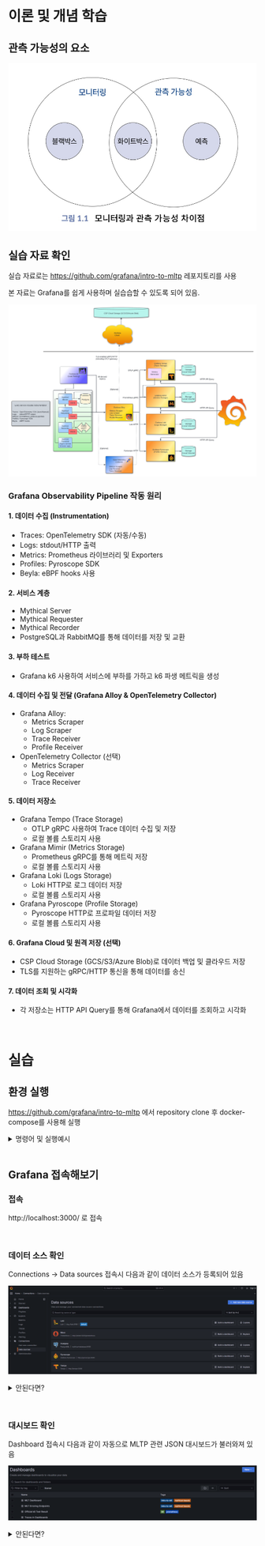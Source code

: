 # 이론 및 개념 학습
## 관측 가능성의 요소
<p align="center">
 <img src = "./images/모니터링과 관측 가능성 차이점.png">
</p>



## 실습 자료 확인
실습 자료로는 https://github.com/grafana/intro-to-mltp 레포지토리를 사용 </p>
본 자료는 Grafana를 쉽게 사용하며 실습습할 수 있도록 되어 있음.</p>
<p align="center">
 <img src = "https://raw.githubusercontent.com/grafana/intro-to-mltp/refs/heads/main/images/Introduction%20to%20MLTP%20Arch%20Diagram.png">
</p>

### Grafana Observability Pipeline 작동 원리

#### 1. 데이터 수집 (Instrumentation)
   - Traces: OpenTelemetry SDK (자동/수동)
   - Logs: stdout/HTTP 출력
   - Metrics: Prometheus 라이브러리 및 Exporters
   - Profiles: Pyroscope SDK
   - Beyla: eBPF hooks 사용

#### 2. 서비스 계층
   - Mythical Server
   - Mythical Requester
   - Mythical Recorder
   - PostgreSQL과 RabbitMQ를 통해 데이터를 저장 및 교환

#### 3. 부하 테스트
   - Grafana k6 사용하여 서비스에 부하를 가하고 k6 파생 메트릭을 생성

#### 4. 데이터 수집 및 전달 (Grafana Alloy & OpenTelemetry Collector)
   - Grafana Alloy: 
     - Metrics Scraper
     - Log Scraper
     - Trace Receiver
     - Profile Receiver
   - OpenTelemetry Collector (선택)
     - Metrics Scraper
     - Log Receiver
     - Trace Receiver

#### 5. 데이터 저장소
   - Grafana Tempo (Trace Storage)
     - OTLP gRPC 사용하여 Trace 데이터 수집 및 저장
     - 로컬 볼륨 스토리지 사용
   - Grafana Mimir (Metrics Storage)
     - Prometheus gRPC를 통해 메트릭 저장
     - 로컬 볼륨 스토리지 사용
   - Grafana Loki (Logs Storage)
     - Loki HTTP로 로그 데이터 저장
     - 로컬 볼륨 스토리지 사용
   - Grafana Pyroscope (Profile Storage)
     - Pyroscope HTTP로 프로파일 데이터 저장
     - 로컬 볼륨 스토리지 사용

#### 6. Grafana Cloud 및 원격 저장 (선택)
   - CSP Cloud Storage (GCS/S3/Azure Blob)로 데이터 백업 및 클라우드 저장
   - TLS를 지원하는 gRPC/HTTP 통신을 통해 데이터를 송신

#### 7. 데이터 조회 및 시각화
   - 각 저장소는 HTTP API Query를 통해 Grafana에서 데이터를 조회하고 시각화

</br>

# 실습
## 환경 실행
https://github.com/grafana/intro-to-mltp 에서 repository clone 후 docker-compose를 사용해 실행</p>

<details>
<summary>명령어 및 실행예시</summary>
<div markdown="1">

```
git clone https://github.com/grafana/intro-to-mltp.git
cd intro-to-mltp
docker-compose up -d
docker ps -a
```

<p align="center">
 <img src = "./images/docker-compose 실행예시.png">
</p>

※주의※ 실행 시 메모리 사용량 8GB 도달 이후 5GB 사용함. i5-12600K 32GB 환경</p>

</div>
</details>

</br>

## Grafana 접속해보기
### 접속
http://localhost:3000/ 로 접속 </p>

</br>

### 데이터 소스 확인
Connections → Data sources 접속시 다음과 같이 데이터 소스가 등록되어 있음 </p>
<p align="center">
 <img src = "./images/grafana datasources.png">
</p>

<details>
<summary>안된다면?</summary>
<div markdown="1">

Add new data sources → 데이터 소스 선택 (경로 입력 필수)

</div>
</details>

</p>

</br>

### 대시보드 확인
Dashboard 접속시 다음과 같이 자동으로 MLTP 관련 JSON 대시보드가 불러와져 있음 </p>
<p align="center">
 <img src = "./images/grafana dashboard.png">
</p>

<details>
<summary>안된다면?</summary>
<div markdown="1">

New → Import → Upload 선택 후 intro-to-mltp/grafana/definitions 의 json 파일들 선택

</div>
</details>